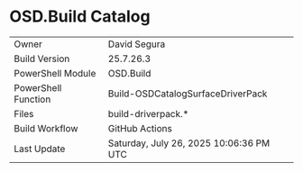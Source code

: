 ﻿# OSD.Build Catalog

| | |
|-|-|
| Owner | David Segura |
| Build Version | 25.7.26.3 |
| PowerShell Module | OSD.Build |
| PowerShell Function | Build-OSDCatalogSurfaceDriverPack |
| Files | build-driverpack.* |
| Build Workflow | GitHub Actions |
| Last Update | Saturday, July 26, 2025 10:06:36 PM UTC |
